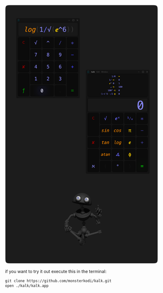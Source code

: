 
![kalk](img/zen.png)

if you want to try it out
execute this in the terminal:

```
git clone https://github.com/monsterkodi/kalk.git
open ./kalk/kalk.app
```